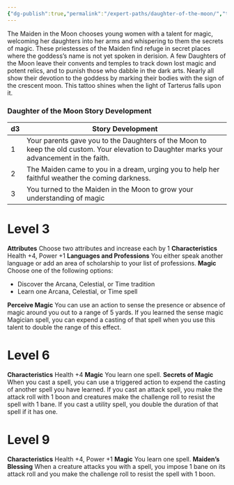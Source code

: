 ```yaml
---
{"dg-publish":true,"permalink":"/expert-paths/daughter-of-the-moon/","tags":["Magic"]}
---
```


The Maiden in the Moon chooses young women with a talent for magic, welcoming her daughters into her arms and whispering to them the secrets of magic. These priestesses of the Maiden find refuge in secret places where the goddess’s name is not yet spoken in derision. A few Daughters of the Moon leave their convents and temples to track down lost magic and potent relics, and to punish those who dabble in the dark arts. Nearly all show their devotion to the goddess by marking their bodies with the sign of the crescent moon. This tattoo shines when the light of Tarterus falls upon it. 
### Daughter of the Moon Story Development

| d3  | Story Development                                                                                                                          |
| --- | ------------------------------------------------------------------------------------------------------------------------------------------ |
| 1   | Your parents gave you to the Daughters of the Moon to keep the old custom. Your elevation to Daughter marks your advancement in the faith. |
| 2   | The Maiden came to you in a dream, urging you to help her faithful weather the coming darkness.                                            |
| 3   | You turned to the Maiden in the Moon to grow your understanding of magic                                                                   |
# Level 3
**Attributes** Choose two attributes and increase each by 1
**Characteristics** Health +4, Power +1
**Languages and Professions** You either speak another language or add an area of scholarship to your list of professions.
**Magic** Choose one of the following options:
- Discover the Arcana, Celestial, or Time tradition
- Learn one Arcana, Celestial, or Time spell

**Perceive Magic** You can use an action to sense the presence or absence of magic around you out to a range of 5 yards. If you learned the sense magic Magician spell, you can expend a casting of that spell when you use this talent to double the range of this effect.
# Level 6
**Characteristics** Health +4
**Magic** You learn one spell.
**Secrets of Magic** When you cast a spell, you can use a triggered action to expend the casting of another spell you have learned. If you cast an attack spell, you make the attack roll with 1 boon and creatures make the challenge roll to resist the spell with 1 bane. If you cast a utility spell, you double the duration of that spell if it has one.
# Level 9
**Characteristics** Health +4, Power +1
**Magic** You learn one spell.
**Maiden’s Blessing** When a creature attacks you with a spell, you impose 1 bane on its attack roll and you make the challenge roll to resist the spell with 1 boon.